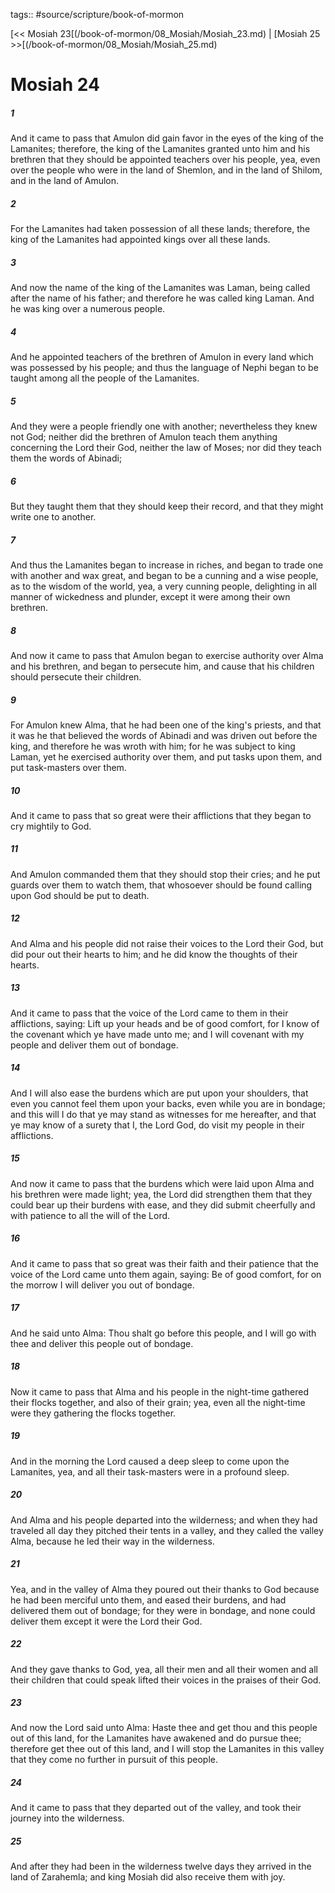 tags:: #source/scripture/book-of-mormon

[<< Mosiah 23[(/book-of-mormon/08_Mosiah/Mosiah_23.md) | [Mosiah 25 >>[(/book-of-mormon/08_Mosiah/Mosiah_25.md)

# Mosiah 24

##### 1

And it came to pass that Amulon did gain favor in the eyes of the king of the Lamanites; therefore, the king of the Lamanites granted unto him and his brethren that they should be appointed teachers over his people, yea, even over the people who were in the land of Shemlon, and in the land of Shilom, and in the land of Amulon.

##### 2

For the Lamanites had taken possession of all these lands; therefore, the king of the Lamanites had appointed kings over all these lands.

##### 3

And now the name of the king of the Lamanites was Laman, being called after the name of his father; and therefore he was called king Laman. And he was king over a numerous people.

##### 4

And he appointed teachers of the brethren of Amulon in every land which was possessed by his people; and thus the language of Nephi began to be taught among all the people of the Lamanites.

##### 5

And they were a people friendly one with another; nevertheless they knew not God; neither did the brethren of Amulon teach them anything concerning the Lord their God, neither the law of Moses; nor did they teach them the words of Abinadi;

##### 6

But they taught them that they should keep their record, and that they might write one to another.

##### 7

And thus the Lamanites began to increase in riches, and began to trade one with another and wax great, and began to be a cunning and a wise people, as to the wisdom of the world, yea, a very cunning people, delighting in all manner of wickedness and plunder, except it were among their own brethren.

##### 8

And now it came to pass that Amulon began to exercise authority over Alma and his brethren, and began to persecute him, and cause that his children should persecute their children.

##### 9

For Amulon knew Alma, that he had been one of the king's priests, and that it was he that believed the words of Abinadi and was driven out before the king, and therefore he was wroth with him; for he was subject to king Laman, yet he exercised authority over them, and put tasks upon them, and put task-masters over them.

##### 10

And it came to pass that so great were their afflictions that they began to cry mightily to God.

##### 11

And Amulon commanded them that they should stop their cries; and he put guards over them to watch them, that whosoever should be found calling upon God should be put to death.

##### 12

And Alma and his people did not raise their voices to the Lord their God, but did pour out their hearts to him; and he did know the thoughts of their hearts.

##### 13

And it came to pass that the voice of the Lord came to them in their afflictions, saying: Lift up your heads and be of good comfort, for I know of the covenant which ye have made unto me; and I will covenant with my people and deliver them out of bondage.

##### 14

And I will also ease the burdens which are put upon your shoulders, that even you cannot feel them upon your backs, even while you are in bondage; and this will I do that ye may stand as witnesses for me hereafter, and that ye may know of a surety that I, the Lord God, do visit my people in their afflictions.

##### 15

And now it came to pass that the burdens which were laid upon Alma and his brethren were made light; yea, the Lord did strengthen them that they could bear up their burdens with ease, and they did submit cheerfully and with patience to all the will of the Lord.

##### 16

And it came to pass that so great was their faith and their patience that the voice of the Lord came unto them again, saying: Be of good comfort, for on the morrow I will deliver you out of bondage.

##### 17

And he said unto Alma: Thou shalt go before this people, and I will go with thee and deliver this people out of bondage.

##### 18

Now it came to pass that Alma and his people in the night-time gathered their flocks together, and also of their grain; yea, even all the night-time were they gathering the flocks together.

##### 19

And in the morning the Lord caused a deep sleep to come upon the Lamanites, yea, and all their task-masters were in a profound sleep.

##### 20

And Alma and his people departed into the wilderness; and when they had traveled all day they pitched their tents in a valley, and they called the valley Alma, because he led their way in the wilderness.

##### 21

Yea, and in the valley of Alma they poured out their thanks to God because he had been merciful unto them, and eased their burdens, and had delivered them out of bondage; for they were in bondage, and none could deliver them except it were the Lord their God.

##### 22

And they gave thanks to God, yea, all their men and all their women and all their children that could speak lifted their voices in the praises of their God.

##### 23

And now the Lord said unto Alma: Haste thee and get thou and this people out of this land, for the Lamanites have awakened and do pursue thee; therefore get thee out of this land, and I will stop the Lamanites in this valley that they come no further in pursuit of this people.

##### 24

And it came to pass that they departed out of the valley, and took their journey into the wilderness.

##### 25

And after they had been in the wilderness twelve days they arrived in the land of Zarahemla; and king Mosiah did also receive them with joy.
